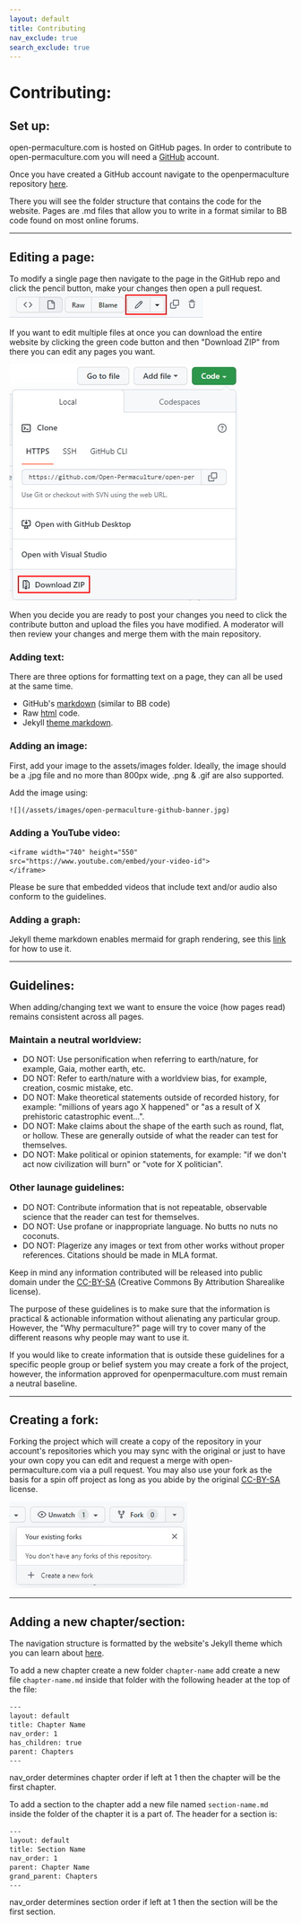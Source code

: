 ```yaml
---
layout: default
title: Contributing
nav_exclude: true
search_exclude: true
---
```


# Contributing:


## Set up:

open-permaculture.com is hosted on GitHub pages. In order to contribute to open-permaculture.com you will need a [GitHub](https://github.com/) account. 

Once you have created a GitHub account navigate to the openpermaculture repository [here](https://github.com/Open-Permaculture/open-permaculture.github.io).

There you will see the folder structure that contains the code for the website. Pages are .md files that allow you to write in a format similar to BB code found on most online forums.

---

## Editing a page:

To modify a single page then navigate to the page in the GitHub repo and click the pencil button, make your changes then open a pull request.
![](/assets/images/github-contributing-edit-file.jpg)

If you want to edit multiple files at once you can download the entire website by clicking the green code button and then "Download ZIP" from there you can edit any pages you want.

![](/assets/images/github-contributing-download-zip.jpg)

When you decide you are ready to post your changes you need to click the contribute button and upload the files you have modified. A moderator will then review your changes and merge them with the main repository.

### Adding text:

There are three options for formatting text on a page, they can all be used at the same time.

* GitHub's [markdown](https://docs.github.com/en/get-started/writing-on-github/getting-started-with-writing-and-formatting-on-github/basic-writing-and-formatting-syntax) (similar to BB code)
* Raw [html](https://html.com/) code.
* Jekyll [theme markdown](https://github.com/Open-Permaculture/just-the-docs/blob/main/docs/index-test.md). 

### Adding an image:

First, add your image to the assets/images folder. Ideally, the image should be a .jpg file and no more than 800px wide, .png & .gif are also supported.

Add the image using:
```
![](/assets/images/open-permaculture-github-banner.jpg)
```

### Adding a YouTube video:

```
<iframe width="740" height="550"
src="https://www.youtube.com/embed/your-video-id">
</iframe>
```

Please be sure that embedded videos that include text and/or audio also conform to the guidelines.

### Adding a graph:

Jekyll theme markdown enables mermaid for graph rendering, see this [link](https://mermaid-js.github.io/mermaid/#/README) for how to use it.

---

## Guidelines:

When adding/changing text we want to ensure the voice (how pages read) remains consistent across all pages.

### Maintain a neutral worldview:

* DO NOT: Use personification when referring to earth/nature, for example, Gaia, mother earth, etc.
* DO NOT: Refer to earth/nature with a worldview bias, for example, creation, cosmic mistake, etc.
* DO NOT: Make theoretical statements outside of recorded history, for example: "millions of years ago X happened" or "as a result of X prehistoric catastrophic event...".
* DO NOT: Make claims about the shape of the earth such as round, flat, or hollow. These are generally outside of what the reader can test for themselves.
* DO NOT: Make political or opinion statements, for example: "if we don't act now civilization will burn" or "vote for X politician".

### Other launage guidelines:

* DO NOT: Contribute information that is not repeatable, observable science that the reader can test for themselves.
* DO NOT: Use profane or inappropriate language. No butts no nuts no coconuts.
* DO NOT: Plagerize any images or text from other works without proper references. Citations should be made in MLA format.

Keep in mind any information contributed will be released into public domain under the [CC-BY-SA](https://github.com/Open-Permaculture/open-permaculture.github.io/blob/main/LICENSE) (Creative Commons By Attribution Sharealike license).

The purpose of these guidelines is to make sure that the information is practical & actionable information without alienating any particular group. However, the "Why permaculture?" page will try to cover many of the different reasons why people may want to use it. 

If you would like to create information that is outside these guidelines for a specific people group or belief system you may create a fork of the project, however, the information approved for openpermaculture.com must remain a neutral baseline.

---

## Creating a fork:

Forking the project which will create a copy of the repository in your account's repositories which you may sync with the original or just to have your own copy you can edit and request a merge with open-permaculture.com via a pull request. You may also use your fork as the basis for a spin off project as long as you abide by the original [CC-BY-SA](https://github.com/Open-Permaculture/open-permaculture.github.io/blob/main/LICENSE) license.

![](/assets/images/github-contributing-fork-repo.jpg)

---

## Adding a new chapter/section:

The navigation structure is formatted by the website's Jekyll theme which you can learn about [here](https://just-the-docs.github.io/just-the-docs/docs/navigation-structure/).

To add a new chapter create a new folder ```chapter-name``` add create a new file ```chapter-name.md``` inside that folder with the following header at the top of the file:
```
---
layout: default
title: Chapter Name
nav_order: 1
has_children: true
parent: Chapters
---
```

nav_order determines chapter order if left at 1 then the chapter will be the first chapter.

To add a section to the chapter add a new file named ```section-name.md``` inside the folder of the chapter it is a part of. The header for a section is:
```
---
layout: default
title: Section Name
nav_order: 1
parent: Chapter Name
grand_parent: Chapters
---
```

nav_order determines section order if left at 1 then the section will be the first section.
